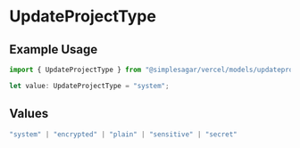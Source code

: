 # UpdateProjectType

## Example Usage

```typescript
import { UpdateProjectType } from "@simplesagar/vercel/models/updateprojectop.js";

let value: UpdateProjectType = "system";
```

## Values

```typescript
"system" | "encrypted" | "plain" | "sensitive" | "secret"
```